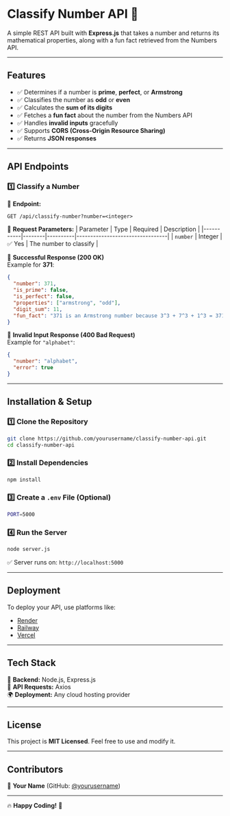 # Classify Number API 🚀

A simple REST API built with **Express.js** that takes a number and returns its mathematical properties, along with a fun fact retrieved from the Numbers API.

---

## Features

- ✅ Determines if a number is **prime**, **perfect**, or **Armstrong**
- ✅ Classifies the number as **odd** or **even**
- ✅ Calculates the **sum of its digits**
- ✅ Fetches a **fun fact** about the number from the Numbers API
- ✅ Handles **invalid inputs** gracefully
- ✅ Supports **CORS (Cross-Origin Resource Sharing)**
- ✅ Returns **JSON responses**

---

## API Endpoints

### 1️⃣ Classify a Number

📌 **Endpoint:**

```
GET /api/classify-number?number=<integer>
```

📌 **Request Parameters:**
| Parameter | Type | Required | Description |
|-----------|--------|----------|---------------------------------|
| `number` | Integer | ✅ Yes | The number to classify |

📌 **Successful Response (200 OK)**  
Example for **371**:

```json
{
  "number": 371,
  "is_prime": false,
  "is_perfect": false,
  "properties": ["armstrong", "odd"],
  "digit_sum": 11,
  "fun_fact": "371 is an Armstrong number because 3^3 + 7^3 + 1^3 = 371"
}
```

📌 **Invalid Input Response (400 Bad Request)**  
Example for `"alphabet"`:

```json
{
  "number": "alphabet",
  "error": true
}
```

---

## Installation & Setup

### 1️⃣ Clone the Repository

```sh
git clone https://github.com/yourusername/classify-number-api.git
cd classify-number-api
```

### 2️⃣ Install Dependencies

```sh
npm install
```

### 3️⃣ Create a `.env` File (Optional)

```sh
PORT=5000
```

### 4️⃣ Run the Server

```sh
node server.js
```

✅ Server runs on: `http://localhost:5000`

---

## Deployment

To deploy your API, use platforms like:

- [Render](https://render.com/)
- [Railway](https://railway.app/)
- [Vercel](https://vercel.com/)

---

## Tech Stack

🚀 **Backend:** Node.js, Express.js  
📡 **API Requests:** Axios  
🌍 **Deployment:** Any cloud hosting provider

---

## License

This project is **MIT Licensed**. Feel free to use and modify it.

---

## Contributors

👤 **Your Name** (GitHub: [@yourusername](https://github.com/yourusername))

---

🔥 **Happy Coding!** 🚀
